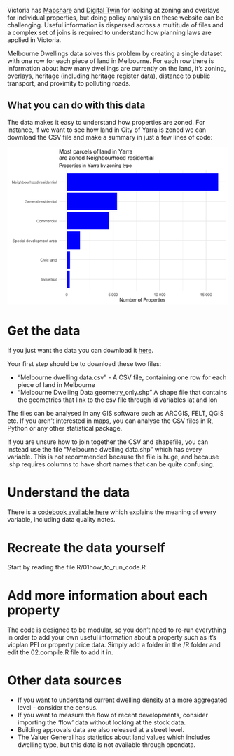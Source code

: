 
Victoria has [Mapshare](https://mapshare.vic.gov.au/vicplan/) and
[Digital
Twin](https://www.land.vic.gov.au/maps-and-spatial/digital-twin-victoria)
for looking at zoning and overlays for individual properties, but doing
policy analysis on these website can be challenging. Useful information
is dispersed across a multitude of files and a complex set of joins is
required to understand how planning laws are applied in Victoria.

Melbourne Dwellings data solves this problem by creating a single
dataset with one row for each piece of land in Melbourne. For each row
there is information about how many dwellings are currently on the land,
it’s zoning, overlays, heritage (including heritage register data),
distance to public transport, and proximity to polluting roads.

## What you can do with this data

The data makes it easy to understand how properties are zoned. For
instance, if we want to see how land in City of Yarra is zoned we can
download the CSV file and make a summary in just a few lines of code:

![](readme_files/figure-gfm/unnamed-chunk-1-1.png)<!-- -->

# Get the data

If you just want the data you can download it
[here](https://drive.google.com/drive/folders/1wxzX66pj2BIfTIbev0Z7bVJcj1SomiZk?usp=sharing).

Your first step should be to download these two files:

- “Melbourne dwelling data.csv” - A CSV file, containing one row for
  each piece of land in Melbourne
- “Melbourne Dwelling Data geometry_only.shp” A shape file that contains
  the geometries that link to the csv file through id variables lat and
  lon

The files can be analysed in any GIS software such as ARCGIS, FELT, QGIS
etc. If you aren’t interested in maps, you can analyse the CSV files in
R, Python or any other statistical package.

If you are unsure how to join together the CSV and shapefile, you can
instead use the file “Melbourne dwelling data.shp” which has every
variable. This is not recommended because the file is huge, and because
.shp requires columns to have short names that can be quite confusing.

# Understand the data

There is a [codebook available
here](https://htmlpreview.github.io/?https://github.com/jonathananolan/Melbourne-dwelling-map/blob/main/codebook.html)
which explains the meaning of every variable, including data quality
notes.

# Recreate the data yourself

Start by reading the file R/01how_to_run_code.R

# Add more information about each property

The code is designed to be modular, so you don’t need to re-run
everything in order to add your own useful information about a property
such as it’s vicplan PFI or property price data. Simply add a folder in
the /R folder and edit the 02.compile.R file to add it in.

# Other data sources

- If you want to understand current dwelling density at a more
  aggregated level - consider the census.
- If you want to measure the flow of recent developments, consider
  importing the ‘flow’ data without looking at the stock data.
- Building approvals data are also released at a street level.
- The Valuer General has statistics about land values which includes
  dwelling type, but this data is not available through opendata.
